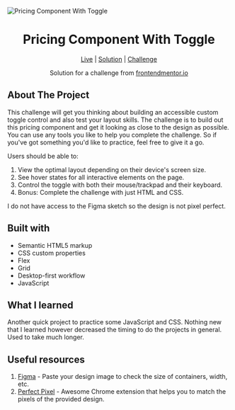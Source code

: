 ![Pricing Component With Toggle](https://github.com/catherineisonline/pricing-component-with-toggle-frontendmentor/blob/main/images/project-preview.png?raw=true)


<h1 align="center">Pricing Component With Toggle</h1>

<div align="center">

[Live](https://catherineisonline.github.io/pricing-component-with-toggle-frontendmentor/)
| [Solution](https://www.frontendmentor.io/solutions/pricing-component-with-toggle-IUaYc_2FA)
| [Challenge](https://www.frontendmentor.io/challenges/pricing-component-with-toggle-8vPwRMIC)

Solution for a challenge from [frontendmentor.io](https://www.frontendmentor.io/challenges/pricing-component-with-toggle-8vPwRMIC)

</div>


## About The Project

This challenge will get you thinking about building an accessible custom toggle control and also test your layout skills.
The challenge is to build out this pricing component and get it looking as close to the design as possible.
You can use any tools you like to help you complete the challenge. So if you've got something you'd like to practice, feel free to give it a go.

Users should be able to:
1. View the optimal layout depending on their device's screen size.
2. See hover states for all interactive elements on the page.
3. Control the toggle with both their mouse/trackpad and their keyboard.
4. Bonus: Complete the challenge with just HTML and CSS.


I do not have access to the Figma sketch so the design is not pixel perfect.




## Built with 

- Semantic HTML5 markup
- CSS custom properties
- Flex
- Grid
- Desktop-first workflow
- JavaScript

## What I learned

Another quick project to practice some JavaScript and CSS. Nothing new that I learned however decreased the timing to do the projects in general. Used to take much longer.


## Useful resources

1. [Figma](https://www.figma.com/) - Paste your design image to check the size of containers, width, etc.
2. [Perfect Pixel](https://chrome.google.com/webstore/detail/perfectpixel-by-welldonec/dkaagdgjmgdmbnecmcefdhjekcoceebi) - Awesome Chrome extension that helps you to match the pixels of the provided design.

